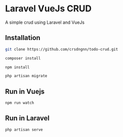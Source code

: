# Laravel VueJs CRUD

A simple crud using Laravel and VueJs

## Installation

```bash
git clone https://github.com/crsdngnn/todo-crud.git

composer install

npm install

php artisan migrate
```

## Run in Vuejs
```bash
npm run watch
```
## Run in Laravel
```bash
php artisan serve
```
